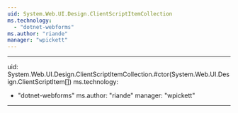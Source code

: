 ```yaml
---
uid: System.Web.UI.Design.ClientScriptItemCollection
ms.technology: 
  - "dotnet-webforms"
ms.author: "riande"
manager: "wpickett"
---
```


---
uid: System.Web.UI.Design.ClientScriptItemCollection.#ctor(System.Web.UI.Design.ClientScriptItem[])
ms.technology: 
  - "dotnet-webforms"
ms.author: "riande"
manager: "wpickett"
---
